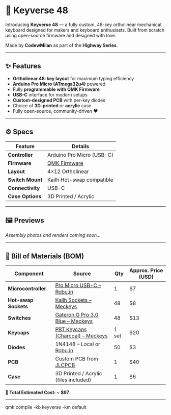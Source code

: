 # 🎹 Keyverse 48

Introducing **Keyverse 48** — a fully custom, 48-key ortholinear mechanical keyboard designed for makers and keyboard enthusiasts. Built from scratch using open-source firmware and designed with love.

Made by **CodewMilan** as part of the **Highway Series**.

---

## ✨ Features
- **Ortholinear 48-key layout** for maximum typing efficiency
- **Arduino Pro Micro (ATmega32u4)** powered
- Fully **programmable with QMK Firmware**
- **USB-C** interface for modern setups
- **Custom-designed PCB** with per-key diodes
- Choice of **3D-printed** or **acrylic** case
- Fully open-source, community-driven ❤️

---

## ⚙️ Specs
| **Feature**         | **Details**                           |
|---------------------|---------------------------------------|
| **Controller**      | Arduino Pro Micro (USB-C)             |
| **Firmware**        | [QMK Firmware](https://qmk.fm/)       |
| **Layout**          | 4×12 Ortholinear                      |
| **Switch Mount**    | Kailh Hot-swap compatible             |
| **Connectivity**    | USB-C                                 |
| **Case Options**    | 3D Printed / Acrylic                  |

---

## 🖼️ Previews
_Assembly photos and renders coming soon..._

---

## 🛒 Bill of Materials (BOM)

| Component            | Source                                                                                                                            | Qty  | Approx. Price (USD) |
|----------------------|-----------------------------------------------------------------------------------------------------------------------------------|------|----------------------|
| **Microcontroller**  | [Pro Micro USB-C – Robu.in](https://robu.in/product/pro-micro-type-c-microcontroller-development-board-for-arduino/?gad_source=1) | 1    | $7                   |
| **Hot-swap Sockets** | [Kailh Sockets – Meckeys](https://meckeys.com/shop/accessories/keyboard-accessories/key-switches/kailh-hot-swap-socket/)          | 48   | $8                   |
| **Switches**         | [Gateron G Pro 3.0 Blue – Meckeys](https://meckeys.com/shop/accessories/keyboard-accessories/key-switches/gateron-g-pro-3-0-switch/)| 48 | $13                  |
| **Keycaps**          | [PBT Keycaps (Charcoal) – Meckeys](https://meckeys.com/shop/accessories/keyboard-accessories/keycaps/)                            | 1 set| $20                  |
| **Diodes**           | 1N4148 – Local or [Robu.in](https://robu.in)                                                                                      | 50   | $3                   |
| **PCB**              | Custom PCB from [JLCPCB](https://jlcpcb.com)                                                                                       | 1    | $40                  |
| **Case**             | 3D Printed / Acrylic (files included)                                                                                             | 1    | $6                   |

**💸 Total Estimated Cost: ~ $97**

---


   qmk compile -kb keyverse -km default
